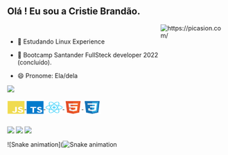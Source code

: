 ## Olá ! Eu sou a Cristie Brandão.
<div>
    <a href="https://picasion.com/"><img src="https://i.picasion.com/pic92/571df08ad472dcd81ac5bb7b178958a1.gif" align= "right" width="150" height="150" border="0" alt="https://picasion.com/" /></a><br /><a href="https://picasion.com/</a>">
  </div>
  <a>
    
- 🌱 Estudando Linux Experience
- 👯 Bootcamp Santander FullSteck developer 2022 (concluído).
- 😄 Pronome: Ela/dela
    
  </a>
  
<div align="left">
  <a href="https://github.com/CristieBC">
   <img height="180em" src="https://github-readme-stats.vercel.app/api/top-langs/?username=CristieBC&layout=compact&langs_count=7&theme=dracula"/>
</div>
  
  <div style="display: inline_block"><br>
  <img align="center" alt="Rafa-Js" height="30" width="40" src="https://raw.githubusercontent.com/devicons/devicon/master/icons/javascript/javascript-plain.svg">
  <img align="center" alt="Rafa-Ts" height="30" width="40" src="https://raw.githubusercontent.com/devicons/devicon/master/icons/typescript/typescript-plain.svg">
  <img align="center" alt="Rafa-React" height="30" width="40" src="https://raw.githubusercontent.com/devicons/devicon/master/icons/react/react-original.svg">
  <img align="center" alt="Rafa-HTML" height="30" width="40" src="https://raw.githubusercontent.com/devicons/devicon/master/icons/html5/html5-original.svg">
  <img align="center" alt="Rafa-CSS" height="30" width="40" src="https://raw.githubusercontent.com/devicons/devicon/master/icons/css3/css3-original.svg">
  </div>
  
  ##
  
<div>
   <a href="https://www.instagram.com/bcastroeu/" target="_blank"><img src="https://img.shields.io/badge/-Instagram-%23E4405F?style=for-the-badge&logo=instagram&logoColor=white" target="_blank"></a>
  <a href = "mailto:cristie.bcastro@gmail.com"><img src="https://img.shields.io/badge/Gmail-D14836?style=for-the-badge&logo=gmail&logoColor=white" target="_blank"></a>
  <a href="https://www.linkedin.com/in/cristie-brand%C3%A3o-castro/" target="_blank"><img src="https://img.shields.io/badge/-LinkedIn-%230077B5?style=for-the-badge&logo=linkedin&logoColor=white" target="_blank"></a> 
  
  ![Snake animation](![Snake animation](https://github.com/CristieBC/CristieBC/blob/output/github-contribution-grid-snake.svg)
  
  </div>
   

